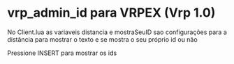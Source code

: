 <h1><b>vrp_admin_id para VRPEX (Vrp 1.0)</b></br></h1>
No Client.lua as variaveis 
distancia e mostraSeuID sao configurações para a distância para mostrar o texto e se mostra o seu próprio id ou não

Pressione INSERT para mostrar os ids
